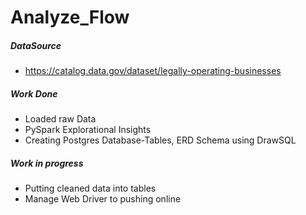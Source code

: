 # Analyze_Flow
##### DataSource
- https://catalog.data.gov/dataset/legally-operating-businesses
##### Work Done
- Loaded raw Data 
- PySpark Explorational Insights
- Creating Postgres Database-Tables, ERD Schema using DrawSQL
##### Work in progress
- Putting cleaned data into tables
- Manage Web Driver to pushing online
  
